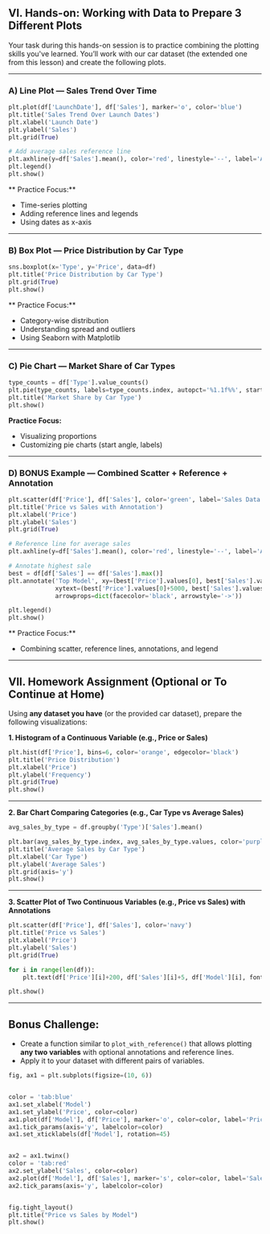 ## **VI. Hands-on: Working with Data to Prepare 3 Different Plots**

Your task during this hands-on session is to practice combining the plotting skills you've learned.
You’ll work with our car dataset (the extended one from this lesson) and create the following plots.

---

### **A) Line Plot — Sales Trend Over Time**

```python
plt.plot(df['LaunchDate'], df['Sales'], marker='o', color='blue')
plt.title('Sales Trend Over Launch Dates')
plt.xlabel('Launch Date')
plt.ylabel('Sales')
plt.grid(True)

# Add average sales reference line
plt.axhline(y=df['Sales'].mean(), color='red', linestyle='--', label='Average Sales')
plt.legend()
plt.show()
```

** Practice Focus:**

* Time-series plotting
* Adding reference lines and legends
* Using dates as x-axis

---

### **B) Box Plot — Price Distribution by Car Type**

```python
sns.boxplot(x='Type', y='Price', data=df)
plt.title('Price Distribution by Car Type')
plt.grid(True)
plt.show()
```

** Practice Focus:**

* Category-wise distribution
* Understanding spread and outliers
* Using Seaborn with Matplotlib

---

### **C) Pie Chart — Market Share of Car Types**

```python
type_counts = df['Type'].value_counts()
plt.pie(type_counts, labels=type_counts.index, autopct='%1.1f%%', startangle=140)
plt.title('Market Share by Car Type')
plt.show()
```

**Practice Focus:**

* Visualizing proportions
* Customizing pie charts (start angle, labels)

---

### **D) BONUS Example — Combined Scatter + Reference + Annotation**

```python
plt.scatter(df['Price'], df['Sales'], color='green', label='Sales Data')
plt.title('Price vs Sales with Annotation')
plt.xlabel('Price')
plt.ylabel('Sales')
plt.grid(True)

# Reference line for average sales
plt.axhline(y=df['Sales'].mean(), color='red', linestyle='--', label='Average Sales')

# Annotate highest sale
best = df[df['Sales'] == df['Sales'].max()]
plt.annotate('Top Model', xy=(best['Price'].values[0], best['Sales'].values[0]),
             xytext=(best['Price'].values[0]+5000, best['Sales'].values[0]+100),
             arrowprops=dict(facecolor='black', arrowstyle='->'))

plt.legend()
plt.show()
```

** Practice Focus:**

* Combining scatter, reference lines, annotations, and legend

---

##  **VII. Homework Assignment (Optional or To Continue at Home)**

Using **any dataset you have** (or the provided car dataset), prepare the following visualizations:

 **1. Histogram of a Continuous Variable (e.g., Price or Sales)**

```python
plt.hist(df['Price'], bins=6, color='orange', edgecolor='black')
plt.title('Price Distribution')
plt.xlabel('Price')
plt.ylabel('Frequency')
plt.grid(True)
plt.show()
```

---

**2. Bar Chart Comparing Categories (e.g., Car Type vs Average Sales)**

```python
avg_sales_by_type = df.groupby('Type')['Sales'].mean()

plt.bar(avg_sales_by_type.index, avg_sales_by_type.values, color='purple')
plt.title('Average Sales by Car Type')
plt.xlabel('Car Type')
plt.ylabel('Average Sales')
plt.grid(axis='y')
plt.show()
```

---

**3. Scatter Plot of Two Continuous Variables (e.g., Price vs Sales) with Annotations**

```python
plt.scatter(df['Price'], df['Sales'], color='navy')
plt.title('Price vs Sales')
plt.xlabel('Price')
plt.ylabel('Sales')
plt.grid(True)

for i in range(len(df)):
    plt.text(df['Price'][i]+200, df['Sales'][i]+5, df['Model'][i], fontsize=8)

plt.show()
```

---

## **Bonus Challenge:**

* Create a function similar to `plot_with_reference()` that allows plotting **any two variables** with optional annotations and reference lines.
* Apply it to your dataset with different pairs of variables.

```python
fig, ax1 = plt.subplots(figsize=(10, 6))


color = 'tab:blue'
ax1.set_xlabel('Model')
ax1.set_ylabel('Price', color=color)
ax1.plot(df['Model'], df['Price'], marker='o', color=color, label='Price')
ax1.tick_params(axis='y', labelcolor=color)
ax1.set_xticklabels(df['Model'], rotation=45)


ax2 = ax1.twinx()
color = 'tab:red'
ax2.set_ylabel('Sales', color=color)
ax2.plot(df['Model'], df['Sales'], marker='s', color=color, label='Sales')
ax2.tick_params(axis='y', labelcolor=color)


fig.tight_layout()
plt.title("Price vs Sales by Model")
plt.show()
```